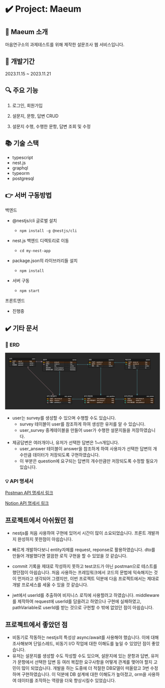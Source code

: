 # ✔️ Project: Maeum

## 🎤 Maeum 소개

마음연구소의 과제테스트를 위해 제작한 설문조사 웹 서비스입니다.



## 📆 개발기간

2023.11.15 ~ 2023.11.21



## 🔍 주요 기능

1. 로그인, 회원가입
2. 설문지, 문항, 답변 CRUD

3. 설문지 수행, 수행한 문항, 답변 조회 및 수정 



## 📚 기술 스택

- typescript
- nest.js
- graphql
- typeorm
- postgresql



## 👉 서버 구동방법

백엔드

- @nestjs/cli 글로벌 설치
  - `npm install -g @nestjs/cli`
- nest.js 백엔드 디렉토리로 이동
  - `cd my-nest-app`
- package.json의 라이브러리들 설치
  - `npm install`

- 서버 구동
  - `npm start`



프론트엔드

- 진행중



## ✔️ 기타 문서

### 🎨 ERD

![image-20231121175454620](img/image-20231121175454620.png)

- user는 survey를 생성할 수 있으며 수행할 수도 있습니다.
  - survey 테이블이 user를 참조하게 하여 생성한 유저를 알 수 있습니다. 
  - user_survey 중계테이블을 만들어 user가 수행한 설문지들을 저장하였습니다.
- 제공답변은 여러개이나, 유저가 선택한 답변은 1~n개입니다.
  - user_answer 테이블이 answer을 참조하게 하여 사용자가 선택한 답변의 개수만큼 데이터가 저장되도록 구현하였습니다.
  - 이 부분은 question에 요구되는 답변의 개수만큼만 저장되도록 수정할 필요가 있습니다.



### 💡 API 명세서

[Postman API 명세서 링크](https://documenter.getpostman.com/view/25360580/2s9YeA9ZTZ)

[Notion API 명세서 링크](https://insidious-foundation-1a1.notion.site/b6223dccf1094bfa8d1e1dc760c050f8?v=ec40d30c3ce74af0abd73389bb8a20e4&pvs=4)



## 프로젝트에서 아쉬웠던 점

- nestjs를 처음 사용하여 구현에 있어서 시간이 많이 소요되었습니다. 프론트 개발까지 완성하지 못한점이 아쉽습니다.
- 빠르게 개발하다보니 entity자체를 request, reponse로 활용하였습니다. dto를 만들어 개발했다면 깔끔한 로직 구현을 할 수 있었을 것 같습니다.

- commit 기록을 제대로 작성하지 못하고 test코드가 아닌 postman으로 테스트를 했던점이 아쉽습니다. 처음 사용하는 프레임워크에서 코드의 문법에 익숙해지는 것이 먼저라고 생각되어 그랬지만, 이번 프로젝트 덕분에 다음 프로젝트에서는 제대로 개발 프로세스를 세울 수 있을 것 같습니다.
- jwt에서 userId를 추출하여 비지니스 로직에 사용할려고 하였습니다. middleware를 제작하여 request에 userId를 담을려고 하였으나 구현에 실패하였고, pathVariable로 userId를 받는 것으로 구현할 수 밖에 없었던 점이 아쉽습니다.



## 프로젝트에서 좋았던 점

- 비동기로 작동하는 nestjs의 특성상 async/await를 사용해야 했습니다. 이에 대해 조사해보며 단일스레드, 비동기 I/O 작업에 대한 이해도를 높일 수 있었던 점이 좋았습니다.
- 유저는 설문지를 생성할 수도 작성할 수도 있으며, 설문지에 있는 문항과 답변, 유저가 문항에서 선택한 답변 등 여러 복잡한 요구사항을 어떻게 관계를 맺어야 할지 고민이 많이 되었습니다. 개발을 하는 도중에 더 적절한 DB모델이 떠올랐고 3번 수정하며 구현하였습니다. 이 덕분에 DB 설계에 대한 이해도가 높아졌고, orm을 사용하여 데이터를 조작하는 역량을 더욱 향상시킬수 있었습니다.